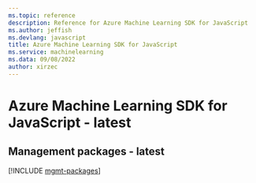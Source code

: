```yaml
---
ms.topic: reference
description: Reference for Azure Machine Learning SDK for JavaScript
ms.author: jeffish
ms.devlang: javascript
title: Azure Machine Learning SDK for JavaScript
ms.service: machinelearning
ms.data: 09/08/2022
author: xirzec
---
```

# Azure Machine Learning SDK for JavaScript - latest

## Management packages - latest
[!INCLUDE [mgmt-packages](machine-learning-mgmt-index.md)]